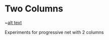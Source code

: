 # Two Columns

~[alt text](https://raw.githubusercontent.com/glogowski-wojciech/progressive-reptile-experiments/master/two_columns/.images/two_columns_architecture.png)

Experiments for progressive net with 2 columns

